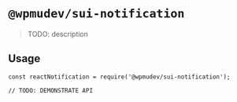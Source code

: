 # `@wpmudev/sui-notification`

> TODO: description

## Usage

```
const reactNotification = require('@wpmudev/sui-notification');

// TODO: DEMONSTRATE API
```
